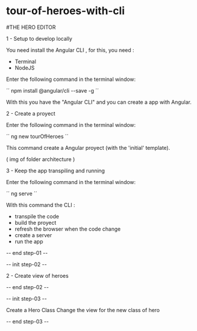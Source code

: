 # tour-of-heroes-with-cli

#THE HERO EDITOR

1 - Setup to develop locally

You need install the Angular CLI , for this, you need : 
- Terminal 
- NodeJS

Enter the following command in the terminal window:

´´ npm install @angular/cli --save -g ´´

With this you have the "Angular CLI" and you can create a app with Angular.

2 - Create a proyect

Enter the following command in the terminal window:

´´ ng new tourOfHeroes ´´

This command create a Angular proyect (with the 'initial' template).

( img of folder architecture )

3 - Keep the app transpiling and running

Enter the following command in the terminal window:

´´ ng serve ´´

With this command the CLI :
 - transpile the code
 - build the proyect
 - refresh the browser when the code change
 - create a server 
 - run the app

-- end step-01 --

-- init step-02 --

2 - Create view of heroes

-- end step-02 --

-- init step-03 --

Create a Hero Class
Change the view for the new class of hero

-- end step-03 --